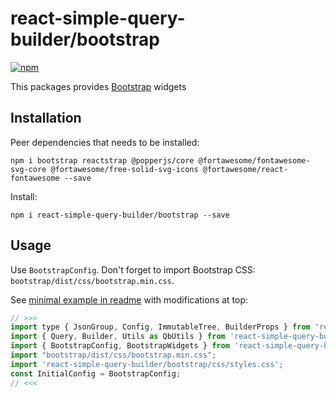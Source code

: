 # react-simple-query-builder/bootstrap

[![npm](https://img.shields.io/npm/v/react-simple-query-builder/bootstrap.svg)](https://www.npmjs.com/package/react-simple-query-builder/bootstrap)

This packages provides [Bootstrap](https://reactstrap.github.io/) widgets

## Installation

Peer dependencies that needs to be installed:
```
npm i bootstrap reactstrap @popperjs/core @fortawesome/fontawesome-svg-core @fortawesome/free-solid-svg-icons @fortawesome/react-fontawesome --save
```

Install:
```
npm i react-simple-query-builder/bootstrap --save
```

## Usage

Use `BootstrapConfig`. 
Don't forget to import Bootstrap CSS: `bootstrap/dist/css/bootstrap.min.css`. 

See [minimal example in readme](https://github.com/ukrbublik/react-awesome-query-builder#usage) with modifications at top:
```js
// >>>
import type { JsonGroup, Config, ImmutableTree, BuilderProps } from 'react-simple-query-builder/bootstrap'; // for TS example
import { Query, Builder, Utils as QbUtils } from 'react-simple-query-builder/bootstrap';
import { BootstrapConfig, BootstrapWidgets } from 'react-simple-query-builder/bootstrap';
import "bootstrap/dist/css/bootstrap.min.css";
import 'react-simple-query-builder/bootstrap/css/styles.css';
const InitialConfig = BootstrapConfig;
// <<<
```
